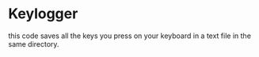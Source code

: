 # Keylogger
this code saves all the keys you press on your keyboard in a text file in the same directory.
